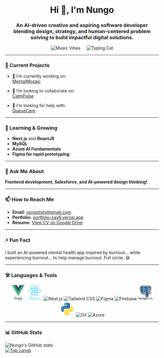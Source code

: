 <h1 align="center">Hi 👋, I'm Nungo</h1>
<h3 align="center">An AI-driven creative and aspiring software developer blending design, strategy, and human-centered problem solving to build impactful digital solutions.</h3>

<p align="center">
  <img src="https://media.tenor.com/2uyENRmiUt0AAAAC/coding.gif" alt="Music Vibes" width="200"/>
  &nbsp;&nbsp;&nbsp;
  <img src="https://media.tenor.com/NOYF3f82b_gAAAAC/programmer.gif" alt="Typing Cat" width="200"/>
</p>

---

### 🚀 Current Projects

- 🔭 I’m currently working on:  
  [MentalMosaic](https://github.com/Nungo/Mental-Mosaic)

- 👯 I’m looking to collaborate on:  
  [CalmPulse](https://github.com/Nungo/calmpulse)

- 🤝 I’m looking for help with:  
  [QueueCare](https://github.com/Nungo/queuecare)

---

### 🌱 Learning & Growing

- **Next.js** and **ReactJS**  
- **MySQL**  
- **Azure AI Fundamentals**  
- **Figma for rapid prototyping**

---

### 💬 Ask Me About

**Frontend development, Salesforce, and AI-powered design thinking!**

---

### 📫 How to Reach Me

- **Email:** nungotshi@gmail.com  
- **Portfolio:** [portfolio-say6.vercel.app](https://portfolio-say6.vercel.app)  
- **Resume:** [View CV on Google Drive](https://drive.google.com/drive/folders/1qxC29HBd_c_mL0IrU1bZJH-CwYbRaeuG?usp=drive_link)

---

### ⚡ Fun Fact

I built an AI-powered mental health app inspired by burnout… while experiencing burnout… to help manage burnout. Full circle. 😅

---

### 🛠️ Languages & Tools

<div align="center">
  <img src="https://raw.githubusercontent.com/devicons/devicon/master/icons/vuejs/vuejs-original-wordmark.svg" alt="Vue.js" width="50" height="50"/>
  <img src="https://raw.githubusercontent.com/devicons/devicon/master/icons/react/react-original-wordmark.svg" alt="React" width="50" height="50"/>
  <img src="https://cdn.worldvectorlogo.com/logos/nextjs-2.svg" alt="Next.js" width="50" height="50"/>
  <img src="https://www.vectorlogo.zone/logos/tailwindcss/tailwindcss-icon.svg" alt="Tailwind CSS" width="50" height="50"/>
  <img src="https://www.vectorlogo.zone/logos/figma/figma-icon.svg" alt="Figma" width="50" height="50"/>
  <img src="https://www.vectorlogo.zone/logos/firebase/firebase-icon.svg" alt="Firebase" width="50" height="50"/>
  <img src="https://raw.githubusercontent.com/devicons/devicon/master/icons/postgresql/postgresql-original-wordmark.svg" alt="PostgreSQL" width="50" height="50"/>
  <img src="https://raw.githubusercontent.com/devicons/devicon/master/icons/python/python-original.svg" alt="Python" width="50" height="50"/>
  <img src="https://www.vectorlogo.zone/logos/git-scm/git-scm-icon.svg" alt="Git" width="50" height="50"/>
  <img src="https://www.vectorlogo.zone/logos/microsoft_azure/microsoft_azure-icon.svg" alt="Azure" width="50" height="50"/>
</div>

---

### 📊 GitHub Stats

![Nungo's GitHub stats](https://github-readme-stats.vercel.app/api?username=Nungo&show_icons=true&theme=radical)  
[![Top Langs](https://github-readme-stats.vercel.app/api/top-langs/?username=Nungo&layout=compact)](https://github.com/Nungo/github-readme-stats)
